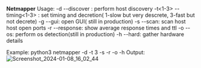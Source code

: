 **Netmapper**
Usage:
-d --discover : perform host discovery 
-t<1-3> --timing<1-3> : set timing and decretion( 1-slow but very descrete, 3-fast but not decrete)
-g --gui: open GUI( still in production)
-s --scan: scan host host open ports 
-r --response: show average response times and ttl 
-o --os: perform os detection(still in production)
-h --hard: gather hardware details

Example: python3 netmapper -d -t 3 -s -r -o -h 
Output:
![Screenshot_2024-01-08_16_02_44](https://github.com/Toniodujinrin/netmapper/assets/93059939/3b30bb3a-4ba6-46d9-9ac5-bce1dcef6222)
